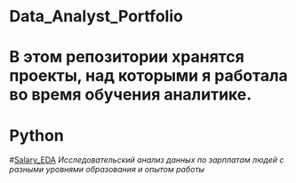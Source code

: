 # Data_Analyst_Portfolio
# В этом репозитории хранятся проекты, над которыми я работала во время обучения аналитике.
# **Python**
  #[Salary_EDA](https://github.com/PaulinKingsly/Data_Analyst_Portfolio/blob/main/Salary_EDA.ipynb)
  *Исследовательский анализ данных по зарплатам людей с разными уровнями образования и опытом работы*
